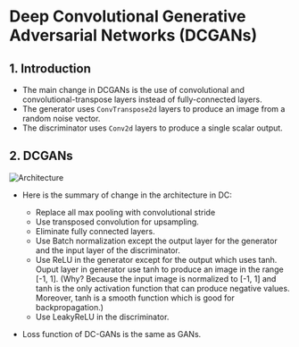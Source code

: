 # **Deep Convolutional Generative Adversarial Networks (DCGANs)**

## **1. Introduction**

- The main change in DCGANs is the use of convolutional and convolutional-transpose layers instead of fully-connected layers.
- The generator uses `ConvTranspose2d` layers to produce an image from a random noise vector.
- The discriminator uses `Conv2d` layers to produce a single scalar output.

## **2. DCGANs**

![Architecture](https://editor.analyticsvidhya.com/uploads/2665314.png)

- Here is the summary of change in the architecture in DC:
  - Replace all max pooling with convolutional stride
  - Use transposed convolution for upsampling.
  - Eliminate fully connected layers.
  - Use Batch normalization except the output layer for the generator and the input layer of the discriminator.
  - Use ReLU in the generator except for the output which uses tanh. Ouput layer in generator use tanh to produce an image in the range [-1, 1]. (Why? Because the input image is normalized to [-1, 1] and tanh is the only activation function that can produce negative values. Moreover, tanh is a smooth function which is good for backpropagation.)
  - Use LeakyReLU in the discriminator.

- Loss function of DC-GANs is the same as GANs.
